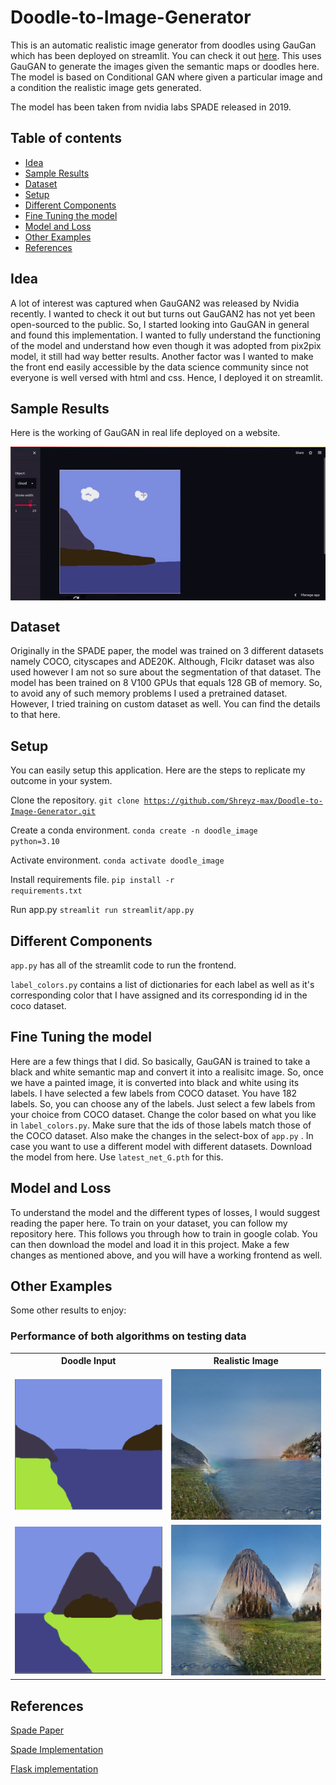 # Doodle-to-Image-Generator
This is an automatic realistic image generator from doodles using GauGan which has been deployed on streamlit. You can check it out [here](https://shreyz-max-doodle-to-image-generator-streamlitapp-miq4ua.streamlitapp.com/).
This uses GauGAN to generate the images given the semantic maps or doodles here.
The model is based on Conditional GAN where given a particular image and a condition the realistic image gets generated.

The model has been taken from nvidia labs SPADE released in 2019.
## Table of contents
* <a href="#Idea">Idea</a>
* <a href="#SampleResults">Sample Results</a>
* <a href="#Dataset">Dataset</a>
* <a href="#Setup">Setup</a>
* <a href="#Components">Different Components</a>
* <a href="#FineTuning">Fine Tuning the model</a>
* <a href="#ModelLoss">Model and Loss</a>
* <a href="#OtherExamples">Other Examples</a>
* <a href="#References">References</a>

<h2 id="Idea">Idea</h2>
A lot of interest was captured when GauGAN2 was released by Nvidia recently.
I wanted to check it out but turns out GauGAN2 has not yet been open-sourced to the public.
So, I started looking into GauGAN in general and found this implementation.
I wanted to fully understand the functioning of the model and understand how even though it was adopted from pix2pix model,
it still had way better results. Another factor was I wanted to make the front end easily accessible by the data science community
since not everyone is well versed with html and css. Hence, I deployed it on streamlit.

<h2 id="SampleResults">Sample Results</h2>
Here is the working of GauGAN in real life deployed on a website.

<p align = "center"><img align = "center" src = "images/gaugan.gif" /></p>

<h2 id="Dataset">Dataset</h2>
Originally in the SPADE paper, the model was trained on 3 different datasets namely COCO, cityscapes and  ADE20K. Although, Flcikr dataset was also used however I am not so sure about the segmentation
of that dataset. The model has been trained on 8 V100 GPUs that equals 128 GB of memory. So, to avoid any of such memory problems
I used a pretrained dataset. However, I tried training on custom dataset as well. You can find the details to that here.

<h2 id="Setup">Setup</h2>

You can easily setup this application. Here are the steps to replicate my outcome in your system.

Clone the repository. <code>git clone https://github.com/Shreyz-max/Doodle-to-Image-Generator.git</code>

Create a conda environment. <code>conda create -n doodle_image python=3.10</code>

Activate environment. <code>conda activate doodle_image</code>

Install requirements file. <code>pip install -r requirements.txt</code>

Run app.py <code>streamlit run streamlit/app.py</code>

<h2 id="Components">Different Components</h2>
<code>app.py</code> has all of the streamlit code to run the frontend.

<code>label_colors.py</code> contains a list of dictionaries for each label as well as it's corresponding color that I have assigned
and its corresponding id in the coco dataset.

<h2 id="FineTuning">Fine Tuning the model</h2>

Here are a few things that I did.
So basically, GauGAN is trained to take a black and white semantic map and convert it into a realisitc image.
So, once we have a painted image, it is converted into black and white using its labels. I have selected a few labels from COCO
dataset. You have 182 labels. So, you can choose any of the labels. Just select a few labels from your choice from COCO dataset.
Change the color based on what you like in `label_colors.py`. Make sure that the ids of those labels match those of the COCO dataset.
Also make the changes in the select-box of `app.py` .
    In case you want to use a different model with different datasets. Download the model from here. Use `latest_net_G.pth` for this.

<h2 id="ModelLoss">Model and Loss</h2>
To understand the model and the different types of losses, I would suggest reading the paper here.
To train on your dataset, you can follow my repository here. This follows you through how to train in google colab. You can then download the model and load it in this project.
Make a few changes as mentioned above, and you will have a working frontend as well.

<h2 id="OtherExamples">Other Examples</h2>
Some other results to enjoy:
<h3 id="Performance">Performance of both algorithms on testing data</h3>
<table>
 <tr>
  <th>Doodle Input</th>
  <th>Realistic Image</th>
 </tr>
<tr>
 <td><img src="images/try1.png" width="420px"/></td>
 <td><img src="images/try1.jpeg" width="420px"/></td>
 </tr>
<tr>
 <td><img src="images/try2.png" width="420px"/></td>
 <td><img src="images/try2.jpeg" width="420px"/></td>
 </tr>
</table>

<h2 id="References">References</h2>

[Spade Paper](https://arxiv.org/pdf/1903.07291.pdf)

[Spade Implementation](https://github.com/NVlabs/SPADE/tree/master)

[Flask implementation](https://github.com/mcheng89/gaugan)
